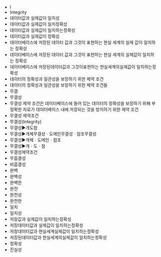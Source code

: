 ﻿- I
- Integrity
- 데이터값과 실제값이 일치성
- 데이터값과 실제값이 일치정확성
- 데이터값과 실제값이 일치하는정확성
- 데이터값과 실제값이 정확성
- 데이터베이스에 저장된 데이터 값과 그것이 표현하는 현실 세계의 실제 값이 일치하는 정확성
- 데이터베이스에 저장된 데이터 값과 그것이 표현하는 현실 세계의 실제값이 일치하는 정확성
- 데이터베이스에 저장된데이터값과 그것이표현하는 현실세계의실제값이 일치하는정확성
- 데이터의 정확성과 일관성을 보장하기 위한 제약 조건
- 데이터의 정확성과 일관성을 보장하기 위한 제약 조건들
- 무결
- 무결성
- 무결성 제약 조건은 데이터베이스에 들어 있는 데이터의 정확성을 보장하기 위해 부정확한 자료가 데이터베이스 내에 저장되는 것을 방지하기 위한 제약 조건
- 무결성 제약조건
- 무결성(Integrity)
- 무결성▶️개도참
- 무결성▶️개체무결성ㆍ도메인무결성ㆍ참조무결성
- 무결성▶️개체ㆍ도메인ㆍ참조
- 무결성▶️개ㆍ도ㆍ참
- 무결성제약조건
- 무흠결성
- 비흠결성
- 완벽
- 완벽성
- 완벽한
- 완전
- 완전성
- 완전한
- 일치
- 일치성
- 저장값과 실제값이 일치하는정확성
- 저장데이터값과 실제값이 일치하는정확성
- 저장데이터값과 현실세계실제값이 일치하는정확성
- 저장된데이터값과 현실세계의실제값이 일치하는정확성
- 정확성
- 진실성
